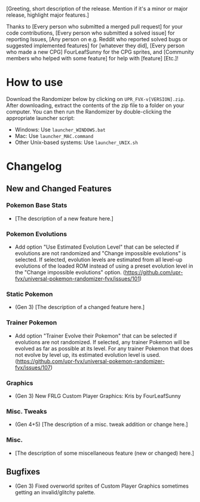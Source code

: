 <!-- This is a template for release notes. Everything in square brackets should be replaced. -->

[Greeting, short description of the release. Mention if it's a minor or major release, highlight major features.]

<!-- Any category below can be skipped if there are no people in it. -->
<!-- People on GitHub should be referred to using their ID with the @. E.g. @namehere. 
     For redditors, /u/namehere works for brevity. 
     For people from all other forums, their forum username should be used alongside the forum's name. E.g. "Jane Doe from Spriter's Resource". -->
Thanks to 
[Every person who submitted a merged pull request] for your code contributions,
[Every person who submitted a solved issue] for reporting Issues,
[Any person on e.g. Reddit who reported solved bugs or suggested implemented features] for [whatever they did],
[Every person who made a new CPG] FourLeafSunny for the CPG sprites, and
[Community members who helped with some feature] for help with [feature]
[Etc.]!

# How to use

Download the Randomizer below by clicking on `UPR_FVX-v[VERSION].zip`. After downloading, extract the contents of the 
zip file to a folder on your computer. You can then run the Randomizer by double-clicking the appropriate launcher script:

- Windows: Use `launcher_WINDOWS.bat`
- Mac: Use `launcher_MAC.command`
- Other Unix-based systems: Use `launcher_UNIX.sh`

# Changelog
## New and Changed Features
<!-- Group features by the tabs by where they appear in the GUI. Namely, use the names of the boxed categories (not necessarily the same as the tab names) -->
<!-- Below are some example features. They are not expansive, because it is annoying to remove a dozen categories that don't have any new/changed features this release. -->
<!-- (Gen [N]) can be used to denote a feature or bugfix only is relevant when randomizing certain Generations, and (GUI) for GUI stuff. -->

### Pokemon Base Stats
- [The description of a new feature here.]

### Pokemon Evolutions
- Add option "Use Estimated Evolution Level" that can be selected if evolutions are not randomized and "Change impossible evolutions" is
  selected. If selected, evolution levels are estimated from all level-up evolutions of the loaded ROM instead
  of using a preset evolution level in the "Change impossible evolutions" option. (https://github.com/upr-fvx/universal-pokemon-randomizer-fvx/issues/101)

### Static Pokemon
- (Gen 3) [The description of a changed feature here.]

### Trainer Pokemon
- Add option "Trainer Evolve their Pokemon" that can be selected if evolutions are not randomized.
  If selected, any trainer Pokemon will be evolved as far as possible at its level. 
  For any trainer Pokemon that does not evolve by level up, its estimated evolution level
  is used. (https://github.com/upr-fvx/universal-pokemon-randomizer-fvx/issues/107)

### Graphics
- (Gen 3) New FRLG Custom Player Graphics: Kris by FourLeafSunny

### Misc. Tweaks
- (Gen 4+5) [The description of a misc. tweak addition or change here.]

<!-- Features that don't fit in any of the GUI tabs go in "Misc.". Not to be confused with "Misc. Tweaks". -->
### Misc.
- [The description of some miscellaneous feature (new or changed) here.]

## Bugfixes
- (Gen 3) Fixed overworld sprites of Custom Player Graphics sometimes getting an invalid/glitchy palette.
